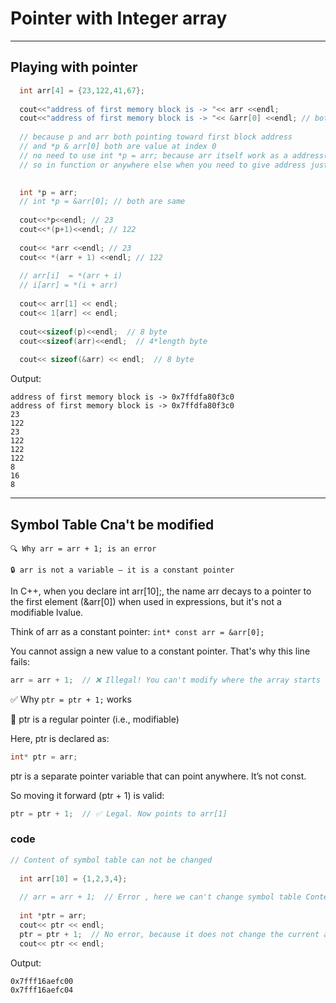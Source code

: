# Pointer with Integer array
---
## Playing with pointer
```cpp
  int arr[4] = {23,122,41,67};
  
  cout<<"address of first memory block is -> "<< arr <<endl;
  cout<<"address of first memory block is -> "<< &arr[0] <<endl; // both are same and are address of first memory block of array i.e. arr[0]
  
  // because p and arr both pointing toward first block address 
  // and *p & arr[0] both are value at index 0
  // no need to use int *p = arr; because arr itself work as a address(pointer)
  // so in function or anywhere else when you need to give address just write arr instead of pointer
  

  int *p = arr;
  // int *p = &arr[0]; // both are same
  
  cout<<*p<<endl; // 23
  cout<<*(p+1)<<endl; // 122
  
  cout<< *arr <<endl; // 23
  cout<< *(arr + 1) <<endl; // 122
  
  // arr[i]  = *(arr + i)
  // i[arr] = *(i + arr)
  
  cout<< arr[1] << endl;
  cout<< 1[arr] << endl;
  
  cout<<sizeof(p)<<endl;  // 8 byte
  cout<<sizeof(arr)<<endl;  // 4*length byte
  
  cout<< sizeof(&arr) << endl;  // 8 byte
```

Output:
```
address of first memory block is -> 0x7ffdfa80f3c0
address of first memory block is -> 0x7ffdfa80f3c0
23
122
23
122
122
122
8
16
8
```
---
## Symbol Table Cna't be modified


`🔍 Why arr = arr + 1; is an error`

`🔒 arr is not a variable — it is a constant pointer`

In C++, when you declare int arr[10];, the name arr decays to a pointer to the first element (&arr[0]) when used in expressions, but it's not a modifiable lvalue.

Think of arr as a constant pointer: `int* const arr = &arr[0];`

You cannot assign a new value to a constant pointer. That's why this line fails:


```cpp
arr = arr + 1;  // ❌ Illegal! You can't modify where the array starts
```


✅ Why `ptr = ptr + 1;` works

🔁 ptr is a regular pointer (i.e., modifiable)

Here, ptr is declared as:

```cpp
int* ptr = arr;
```

ptr is a separate pointer variable that can point anywhere. It’s not const.

So moving it forward (ptr + 1) is valid:

```cpp
ptr = ptr + 1;  // ✅ Legal. Now points to arr[1]
```
### code
```cpp
// Content of symbol table can not be changed
  
  int arr[10] = {1,2,3,4};
  
  // arr = arr + 1;  // Error , here we can't change symbol table Content , here `arr` is representing address of initial block in symbol table and we can't change the address of 'arr'
  
  int *ptr = arr;
  cout<< ptr << endl;
  ptr = ptr + 1;  // No error, because it does not change the current address of ptr but it increment the address by 4 if it is for int
  cout<< ptr << endl;
```
Output:
```
0x7fff16aefc00
0x7fff16aefc04
```
